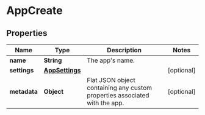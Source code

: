 
# AppCreate

## Properties
Name | Type | Description | Notes
------------ | ------------- | ------------- | -------------
**name** | **String** | The app&#39;s name. | 
**settings** | [**AppSettings**](AppSettings.md) |  |  [optional]
**metadata** | **Object** | Flat JSON object containing any custom properties associated with the app. |  [optional]



